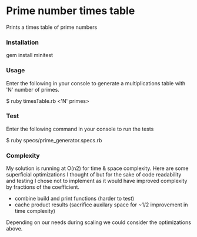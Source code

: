 # Prime number times table
Prints a times table of prime numbers


### Installation
gem install minitest


### Usage
Enter the following in your console to generate a multiplications table with 'N' number of primes.

$ ruby timesTable.rb <'N' primes>


### Test
Enter the following command in your console to run the tests

$ ruby specs/prime_generator.specs.rb


### Complexity
My solution is running at O(n2) for time & space complexity.  Here are some superficial optimizations I thought of but for the sake of code readability and testing I chose not to implement as it would have improved complexity by fractions of the coefficient.

- combine build and print functions (harder to test)
- cache product results (sacrifice auxilary space for ~1/2 improvement in time complexity)
 
Depending on our needs during scaling we could consider the optimizations above.
